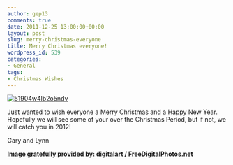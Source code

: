 ```yaml
---
author: gep13
comments: true
date: 2011-12-25 13:00:00+00:00
layout: post
slug: merry-christmas-everyone
title: Merry Christmas everyone!
wordpress_id: 539
categories:
- General
tags:
- Christmas Wishes
---
```


[![51904w4lb2o5ndv](http://www.gep13.co.uk/blog/wp-content/uploads/2011/12/51904w4lb2o5ndv_thumb.jpg)](http://www.gep13.co.uk/blog/wp-content/uploads/2011/12/51904w4lb2o5ndv.jpg)

 

Just wanted to wish everyone a Merry Christmas and a Happy New Year. Hopefully we will see some of your over the Christmas Period, but if not, we will catch you in 2012!

 

Gary and Lynn

 

[**Image gratefully provided by: digitalart / FreeDigitalPhotos.net**](http://www.freedigitalphotos.net/images/view_photog.php?photogid=2280)
